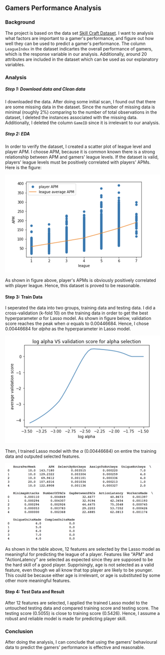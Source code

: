 ## Gamers Performance Analysis 

### Background

The project is based on the data set [Skill Craft Dataset](http://archive.ics.uci.edu/ml/machine-learning-databases/00272/SkillCraft1_Dataset.csv). I want to analysis what factors are important to a gamer's performance, and figure out how well they can be used to predict a gamer's performance. The column `LeagueIndex` in the dataset indicartes the overall performance of gamers, which is the response variable in our analysis. Additionally, around 20 attributes are included in the dataset which can be used as our explanatory variables. 

### Analysis

##### Step 1: Download data and Clean data

I downloaded the data. After doing some initial scan, I found out that there are some missing data in the dataset. Since the number of missing data is minimal (roughly 2%) comparing to the number of total observations in the dataset, I deleted the instances associated with the missing data. Additionally, I deleted the column `GameID` since it is irrelevant to our analysis. 

##### Step 2: EDA 

In order to verify the dataset, I created a scatter plot of league level and player APM. I choose APM, because it is common known there is a strong relationship between APM and gamers' league levels. If the dataset is valid, players' league levels must be positively correlated with players' APMs. Here is the figure:

![APM vs League](image/APM_League.png)

As shown in figure above, player's APMs is obviously positively correlated with player league. Hence, this dataset is proved to be reasonable.

#### Step 3: Train Data

I seperated the data into two groups, training data and testing data. I did a cross-validation (k-fold 10) on the training data in order to get the best hyperparameter $\alpha$ for Lasso model. As shown in figure below, validation score reaches the peak when $\alpha$ equals to $0.00446684$. Hence, I chose $0.00446684$ for $alpha$ as the hyperparameter in Lasso model.

![validation_vs_alpha](image/validation_vs_alpha.png)

Then, I trained Lasso model with the $\alpha$ ($0.00446684$) on entire the training data and outputed selected features.

![APM vs League](image/feature_selection.png)

As shown in the table above, 12 features are selected by the Lasso model as meaningful for predicting the league of a player. Features like "APM" and "ActionLatency" are selected as expected since they are supposed to be the hard skill of a good player. Supprisingly, age is not selected as a valid feature, even though we all know that top player are likely to be younger. This could be because either age is irrelevant, or age is substituted by some other more meaningful features.

#### Step 4: Test Data and Result

After 12 features are selected, I applied the trained Lasso model to the untouched testing data and compared training score and testing score. The testing score (0.5055) is close to training score (0.5426). Hence, I assume a robust and reliable model is made for predicting player skill.

### Conclusion

After doing the analysis, I can conclude that using the gamers' behavioural data to predict the gamers' performance is effective and reasonable. 



